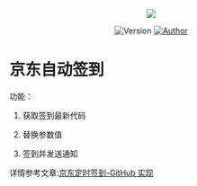 <p align="center">
    <img src="https://cdn.jsdelivr.net/gh/ruicky/ruicky.github.io/2020/06/05/jd-sign/0.png">
</p>

<p align="center">
    <img alt="Version" src="https://img.shields.io/badge/release-0.0.1-blue"/>
    <a href="https://github.com/ruicky">
        <img alt="Author" src="https://img.shields.io/badge/author-ruicky-blueviolet"/>
    </a>
</p>




# 京东自动签到
功能：

1. 获取签到最新代码

2. 替换参数值

3. 签到并发送通知


详情参考文章:[京东定时签到-GitHub 实现](https://ruicky.me/2020/06/05/jd-sign/)




